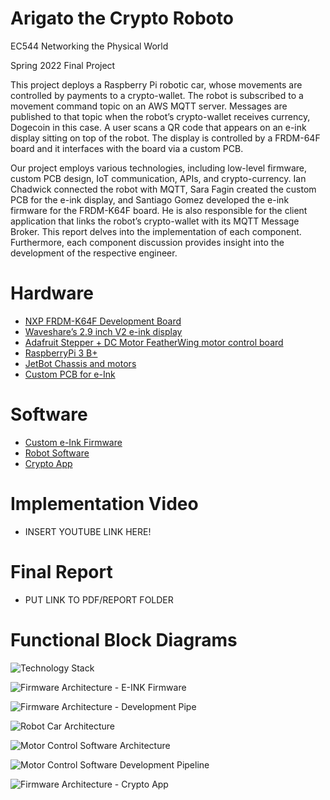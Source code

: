 # Arigato the Crypto Roboto

EC544 Networking the Physical World

Spring 2022 Final Project




This project deploys a Raspberry Pi robotic car, whose movements are controlled by payments to a crypto-wallet. The robot is subscribed to a movement command topic on an AWS MQTT server. Messages are published to that topic when the robot’s crypto-wallet receives currency, Dogecoin in this case. A user scans a QR code that appears on an e-ink display sitting on top of the robot. The display is controlled by a FRDM-64F board and it interfaces with the board via a custom PCB. 

Our project employs various technologies, including low-level firmware, custom PCB design, IoT communication, APIs, and crypto-currency. Ian Chadwick connected the robot with MQTT, Sara Fagin created the custom PCB for the e-ink display, and Santiago Gomez developed the e-ink firmware for the FRDM-K64F board. He is also responsible for the client application that links the robot’s crypto-wallet with its MQTT Message Broker. This report delves into the implementation of each component. Furthermore, each component discussion provides insight into the development of the respective engineer.

# Hardware
- [NXP FRDM-K64F Development Board](https://www.nxp.com/design/development-boards/freedom-development-boards/mcu-boards/freedom-development-platform-for-kinetis-k64-k63-and-k24-mcus:FRDM-K64F)
- [Waveshare’s 2.9 inch V2 e-ink display](https://www.waveshare.com/wiki/4.2inch_e-Paper_Module)
- [Adafruit Stepper + DC Motor FeatherWing motor control board](https://learn.adafruit.com/adafruit-stepper-dc-motor-featherwing)
- [RaspberryPi 3 B+](https://www.raspberrypi.com/products/raspberry-pi-3-model-b-plus/)
- [JetBot Chassis and motors](https://jetbot.org/master/index.html)
- [Custom PCB for e-Ink](https://github.com/sfagin89/Arigato_Crypto_Roboto/tree/main/PCB_files)

# Software
- [Custom e-Ink Firmware](https://github.com/sfagin89/Arigato_Crypto_Roboto/tree/main/eink_firmware/development/eink_spi_firmware)
- [Robot Software](https://github.com/sfagin89/Arigato_Crypto_Roboto/tree/main/RPi)
- [Crypto App](https://github.com/sfagin89/Arigato_Crypto_Roboto/tree/main/crypto_app)

# Implementation Video
- INSERT YOUTUBE LINK HERE!

# Final Report
- PUT LINK TO PDF/REPORT FOLDER

# Functional Block Diagrams

![Technology Stack](https://user-images.githubusercontent.com/30096097/166683797-026e7325-3db3-4ff0-8740-227c4038047f.png)


![Firmware Architecture - E-INK Firmware](https://user-images.githubusercontent.com/30096097/166616635-c3e24d55-607d-4b58-ab62-506a47517805.png)


![Firmware Architecture - Development Pipe](https://user-images.githubusercontent.com/30096097/166616664-18d5f208-ab0f-4a01-9c0d-cda46340b7ad.png)


![Robot Car Architecture](https://user-images.githubusercontent.com/13345034/166616968-b8a1f653-6c51-4e58-a324-c958855ef366.jpeg)


![Motor Control Software Architecture](https://user-images.githubusercontent.com/13345034/166617033-9c3753e3-a4ba-4514-a2e5-f6785130dc26.jpeg)


![Motor Control Software Development Pipeline](https://user-images.githubusercontent.com/13345034/166617059-116e8ba1-6c50-40f9-857f-ce57c63b9f24.jpeg)


![Firmware Architecture - Crypto App](https://user-images.githubusercontent.com/30096097/166616678-9f83f57f-a751-4170-b36c-24d4db70fd81.png)


